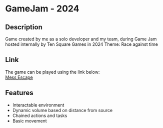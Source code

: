 # GameJam - 2024

## Description
Game created by me as a solo developer and my team, during Game Jam hosted internally by Ten Square Games in 2024
Theme: Race against time

## Link
The game can be played using the link below:  
[Mess Escape](https://kmiecis.itch.io/mess-escape)

## Features
- Interactable environment
- Dynamic volume based on distance from source
- Chained actions and tasks
- Basic movement

